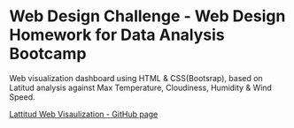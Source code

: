 # Web Design Challenge - Web Design Homework for Data Analysis Bootcamp
Web visualization dashboard using HTML & CSS(Bootsrap), based on Latitud analysis against Max Temperature, Cloudiness, Humidity & Wind Speed.

[Lattitud Web Visaulization - GitHub page](https://rjyobal.github.io/Web-Design-Challenge/WebVisualizations/)
